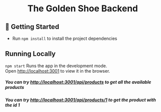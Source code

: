 <h1 align="center">
  The Golden Shoe Backend
</h1>

## 🚀 Getting Started

- Run `npm install` to install the project dependencies

## Running Locally

`npm start`
Runs the app in the development mode.\
Open [http://localhost:3001](http://localhost:3001) to view it in the browser.

##### You can try [http://localhost:3001/api/products](http://localhost:3001/api/products) to get all the available products

##### You can try [http://localhost:3001/api/products/1](http://localhost:3001/api/products/1) to get the product with the id 1


